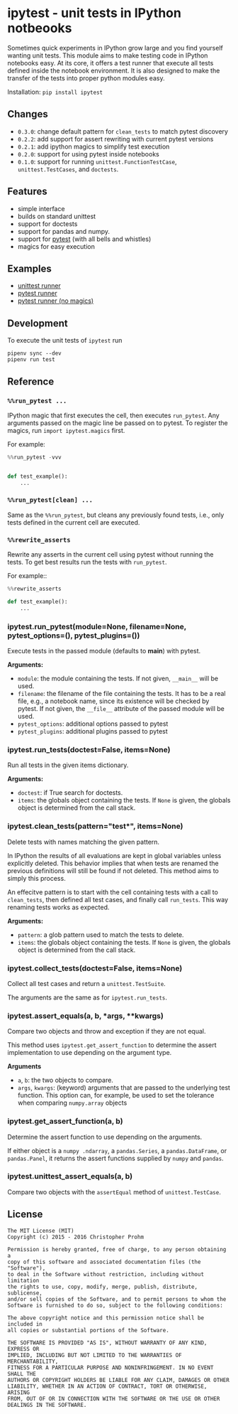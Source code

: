 # ipytest - unit tests in IPython notbeooks

Sometimes quick experiments in IPython grow large and you find yourself wanting
unit tests. This module aims to make testing code in IPython notebooks easy. At
its core, it offers a test runner that execute all tests defined inside the
notebook environment. It is also designed to make the transfer of the tests into
proper python modules easy.

Installation: `pip install ipytest`


## Changes

- `0.3.0`: change default pattern for `clean_tests` to match pytest discovery
- `0.2.2`: add support for assert rewriting with current pytest versions
- `0.2.1`: add ipython magics to simplify test execution
- `0.2.0`: support for using pytest inside notebooks
- `0.1.0`: support for running `unittest.FunctionTestCase`,
  `unittest.TestCases`, and `doctests`.


## Features

- simple interface
- builds on standard unittest
- support for doctests
- support for pandas and numpy.
- support for [pytest](pytest.org) (with all bells and whistles)
- magics for easy execution


## Examples

- [unittest runner](./example/Example.ipynb)
- [pytest runner ](./example/Magics.ipynb)
- [pytest runner (no magics)](./example/PyTest.ipynb)

## Development

To execute the unit tests of `ipytest` run

    pipenv sync --dev
    pipenv run test

## Reference

### `%%run_pytest ...`

IPython magic that first executes the cell, then executes `run_pytest`.
Any arguments passed on the magic line be passed on to pytest.
To register the magics, run `import ipytest.magics` first.

For example:

```python
%%run_pytest -vvv


def test_example():
    ...

```

### `%%run_pytest[clean] ...`

Same as the `%%run_pytest`, but cleans any previously found tests, i.e., only
tests defined in the current cell are executed.

### `%%rewrite_asserts`

Rewrite any asserts in the current cell using pytest without running the tests.
To get best results run the tests with `run_pytest`.

For example::

```python
%%rewrite_asserts

def test_example():
    ...
```

### ipytest.run_pytest(module=None, filename=None, pytest_options=(), pytest_plugins=())

Execute tests in the passed module (defaults to __main__) with pytest.

**Arguments:**

- `module`: the module containing the tests.
  If not given, `__main__` will be used.
- `filename`: the filename of the file containing the tests.
  It has to be a real file, e.g., a notebook name, since its existence will
  be checked by pytest.
  If not given, the `__file__` attribute of the passed module will be used.
- `pytest_options`: additional options passed to pytest
- `pytest_plugins`: additional plugins passed to pytest

### ipytest.run_tests(doctest=False, items=None)

Run all tests in the given items dictionary.

**Arguments:**

- `doctest`: if True search for doctests.
- `items`: the globals object containing the tests. If `None` is given, the
    globals object is determined from the call stack.

### ipytest.clean_tests(pattern="test*", items=None)

Delete tests with names matching the given pattern.

In IPython the results of all evaluations are kept in global variables
unless explicitly deleted. This behavior implies that when tests are renamed
the previous definitions will still be found if not deleted. This method
aims to simply this process.

An effecitve pattern is to start with the cell containing tests with a call
to `clean_tests`, then defined all test cases, and finally call `run_tests`.
This way renaming tests works as expected.

**Arguments:**

- `pattern`: a glob pattern used to match the tests to delete.
- `items`: the globals object containing the tests. If `None` is given, the
    globals object is determined from the call stack.

### ipytest.collect_tests(doctest=False, items=None)

Collect all test cases and return a `unittest.TestSuite`.

The arguments are the same as for `ipytest.run_tests`.

### ipytest.assert_equals(a, b, *args, **kwargs)

Compare two objects and throw and exception if they are not equal.

This method uses `ipytest.get_assert_function` to determine the assert
implementation to use depending on the argument type.

**Arguments**

- `a`, `b`: the two objects to compare.
- `args`, `kwargs`: (keyword) arguments that are passed to the underlying
    test function. This option can, for example, be used to set the
    tolerance when comparing `numpy.array` objects

### ipytest.get_assert_function(a, b)

Determine the assert function to use depending on the arguments.

If either object is a `numpy .ndarray`, a `pandas.Series`, a
`pandas.DataFrame`, or `pandas.Panel`, it returns the assert functions
supplied by `numpy` and `pandas`.

### ipytest.unittest_assert_equals(a, b)

Compare two objects with the `assertEqual` method of `unittest.TestCase`.


## License

    The MIT License (MIT)
    Copyright (c) 2015 - 2016 Christopher Prohm

    Permission is hereby granted, free of charge, to any person obtaining a
    copy of this software and associated documentation files (the "Software"),
    to deal in the Software without restriction, including without limitation
    the rights to use, copy, modify, merge, publish, distribute, sublicense,
    and/or sell copies of the Software, and to permit persons to whom the
    Software is furnished to do so, subject to the following conditions:

    The above copyright notice and this permission notice shall be included in
    all copies or substantial portions of the Software.

    THE SOFTWARE IS PROVIDED "AS IS", WITHOUT WARRANTY OF ANY KIND, EXPRESS OR
    IMPLIED, INCLUDING BUT NOT LIMITED TO THE WARRANTIES OF MERCHANTABILITY,
    FITNESS FOR A PARTICULAR PURPOSE AND NONINFRINGEMENT. IN NO EVENT SHALL THE
    AUTHORS OR COPYRIGHT HOLDERS BE LIABLE FOR ANY CLAIM, DAMAGES OR OTHER
    LIABILITY, WHETHER IN AN ACTION OF CONTRACT, TORT OR OTHERWISE, ARISING
    FROM, OUT OF OR IN CONNECTION WITH THE SOFTWARE OR THE USE OR OTHER
    DEALINGS IN THE SOFTWARE.
